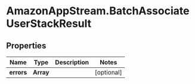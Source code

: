 # AmazonAppStream.BatchAssociateUserStackResult

## Properties

Name | Type | Description | Notes
------------ | ------------- | ------------- | -------------
**errors** | **Array** |  | [optional] 


